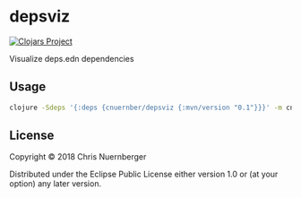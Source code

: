 # depsviz

[![Clojars Project](https://img.shields.io/clojars/v/cnuernber/depsviz.svg)](https://clojars.org/cnuernber/depsviz)

Visualize deps.edn dependencies


## Usage

```bash
clojure -Sdeps '{:deps {cnuernber/depsviz {:mvn/version "0.1"}}}' -m cnuernber.depsviz
```

## License

Copyright © 2018 Chris Nuernberger

Distributed under the Eclipse Public License either version 1.0 or (at
your option) any later version.
